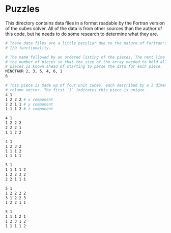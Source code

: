 Puzzles
========

This directory contains data files in a format readable by the Fortran version
of the cubes solver. All of the data is from other sources than the author of
this code, but he needs to do some research to determine what they are.

```sh
# These data files are a little peculiar due to the nature of Fortran's built in
# I/O functionality.

# The name followed by an ordered listing of the pieces. The next line says
# the number of pieces so that the size of the array needed to hold all of the
# pieces is known ahead of starting to parse the data for each piece.  
MINOTAUR 2, 3, 5, 4, 6, 1
6

# This piece is made up of four unit cubes, each described by a 3 dimensional
# column vector. The first `1` indicates this piece is unique.
4 1
1 2 2 2 # x component
2 2 1 1 # y component
1 1 1 2 # z component

4 1
1 2 2 2
2 2 2 1
1 1 2 2

4 1
1 2 3 2
1 1 1 2
1 1 1 1

5 1
1 1 1 1 2
1 2 2 3 2
2 2 1 1 1

5 1
1 2 2 2 2
3 1 2 2 3
1 2 2 1 1

5 1
1 1 1 2 1
1 2 3 1 2
1 1 1 1 2
```
